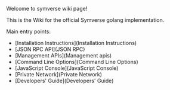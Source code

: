 Welcome to symverse wiki page!

This is the Wiki for the official Symverse golang implementation. 



Main entry points:

- [Installation Instructions](Installation Instructions)
- [JSON RPC API](JSON RPC)
- [Management APIs](Management apis)
- [Command Line Options](Command Line Options)
- [JavaScript Console](JavaScript Console)
- [Private Network](Private Network)
- [Developers' Guide](Developers' Guide)
